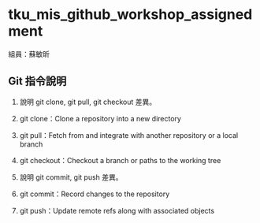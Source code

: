 # tku_mis_github_workshop_assignedment
組員：蘇敏昕

## Git 指令說明

1. 說明 git clone, git pull, git checkout 差異。
01. git clone：Clone a repository into a new directory
02. git pull：Fetch from and integrate with another repository or a local branch
03. git checkout：Checkout a branch or paths to the working tree


2. 說明 git commit, git push 差異。
01. git commit：Record changes to the repository
02. git push：Update remote refs along with associated objects
